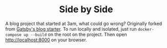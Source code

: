 <h1 align="center">
  Side by Side
</h1>

A blog project that started at 3am, what could go wrong? Originally forked from 
[Gatsby's blog starter](https://github.com/gatsbyjs/gatsby-starter-blog).
To run locally and isolated, just run `docker-compose up --build` on 
the root on the project. Then open  
<a target="_blank" rel="noopener noreferrer" href="http://localhost:8000">http://localhost:8000</a>
on your browser.

